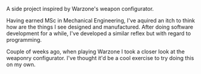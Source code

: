 A side project inspired by Warzone's weapon configurator.

Having earned MSc in Mechanical Engineering, I've aquired an itch to think how are the things I see designed and manufactured.
After doing software development for a while, I've developed a similar reflex but with regard to programming.

Couple of weeks ago, when playing Warzone I took a closer look at the weaponry configurator. I've thought it'd be a cool exercise to try doing this on my own.
